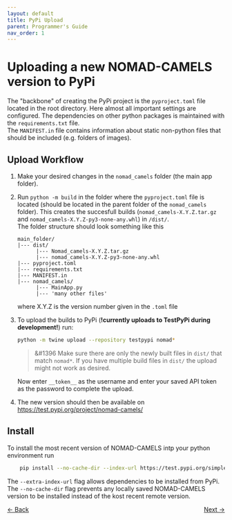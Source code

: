 ```yaml
---
layout: default
title: PyPi Upload
parent: Programmer's Guide
nav_order: 1
---
```

# Uploading a new NOMAD-CAMELS version to PyPi
The "backbone" of creating the PyPi project is the `pyproject.toml` file located in the root directory. Here almost all important settings are configured. The dependencies on other python packages is maintained with the `requirements.txt` file. \
The `MANIFEST.in` file contains information about static non-python files that should be included (e.g. folders of images). 

## Upload Workflow
1. Make your desired changes in the `nomad_camels` folder (the main app folder). 
2. Run `python -m build` in the folder where the `pyproject.toml` file is located (should be located in the parent folder of the `nomad_camels` folder). This creates the succesfull builds (`nomad_camels-X.Y.Z.tar.gz` and `nomad_camels-X.Y.Z-py3-none-any.whl`) in `/dist/`.  \
   The folder structure should look something like this
   ```
   main_folder/
   |--- dist/
         |--- Nomad_camels-X.Y.Z.tar.gz
         |--- nomad_camels-X.Y.Z-py3-none-any.whl
   |--- pyproject.toml
   |--- requirements.txt
   |--- MANIFEST.in
   |--- nomad_camels/
         |--- MainApp.py
         |--- 'many other files' 
   ```
   where X.Y.Z is the version number given in the `.toml` file
3. To upload the builds to PyPi (**!currently uploads to TestPyPi during development!**) run:
    ```bash
    python -m twine upload --repository testpypi nomad*
    ```
   > &#1396 Make sure there are only the newly built files in `dist/` that match `nomad*`. If you have multiple build files in `dist/` the upload might not work as desired. 

   Now enter `__token__` as the username and enter your saved API token as the password to complete the upload.
4. The new version should then be available on https://test.pypi.org/project/nomad-camels/

## Install
To install the most recent version of NOMAD-CAMELS intp your python environment run
```bash
    pip install --no-cache-dir --index-url https://test.pypi.org/simple/ --extra-index-url https://pypi.org/simple nomad-camels
```
The `--extra-index-url` flag allows dependencies to be installed from PyPi.\
The `--no-cache-dir` flag prevents any locally saved NOMAD-CAMELS version to be installed instead of the kost recent remote version. 
<p style="text-align:left;">
  <span style="color: grey;">
  <a href="../index.html">&larr; Back</a>
  </span>
  <span style="float:right;">
    <a href="quick_start.html">Next &rarr;</a><br>
  </span>
</p>